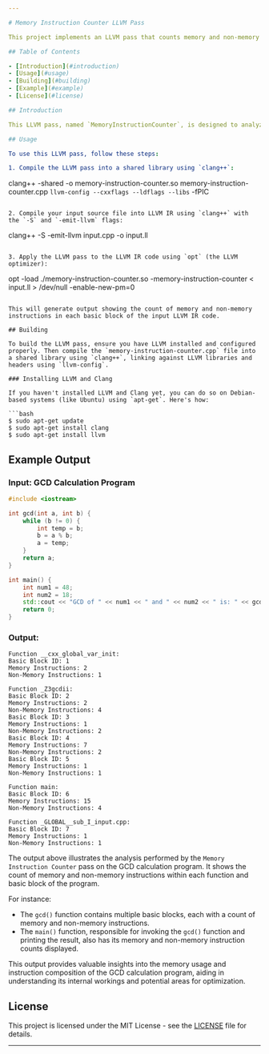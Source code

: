 ```yaml
---

# Memory Instruction Counter LLVM Pass

This project implements an LLVM pass that counts memory and non-memory instructions in basic blocks of LLVM IR functions.

## Table of Contents

- [Introduction](#introduction)
- [Usage](#usage)
- [Building](#building)
- [Example](#example)
- [License](#license)

## Introduction

This LLVM pass, named `MemoryInstructionCounter`, is designed to analyze LLVM IR code and provide insights into the memory usage within functions. It counts both memory and non-memory instructions in each basic block of a function, helping developers and researchers understand memory access patterns and optimize code accordingly.

## Usage

To use this LLVM pass, follow these steps:

1. Compile the LLVM pass into a shared library using `clang++`:

   ```
   clang++ -shared -o memory-instruction-counter.so memory-instruction-counter.cpp `llvm-config --cxxflags --ldflags --libs` -fPIC
   ```

2. Compile your input source file into LLVM IR using `clang++` with the `-S` and `-emit-llvm` flags:

   ```
   clang++ -S -emit-llvm input.cpp -o input.ll
   ```

3. Apply the LLVM pass to the LLVM IR code using `opt` (the LLVM optimizer):

   ```
   opt -load ./memory-instruction-counter.so -memory-instruction-counter < input.ll > /dev/null -enable-new-pm=0
   ```

This will generate output showing the count of memory and non-memory instructions in each basic block of the input LLVM IR code.

## Building

To build the LLVM pass, ensure you have LLVM installed and configured properly. Then compile the `memory-instruction-counter.cpp` file into a shared library using `clang++`, linking against LLVM libraries and headers using `llvm-config`.

### Installing LLVM and Clang

If you haven't installed LLVM and Clang yet, you can do so on Debian-based systems (like Ubuntu) using `apt-get`. Here's how:

```bash
$ sudo apt-get update
$ sudo apt-get install clang
$ sudo apt-get install llvm
```

## Example Output

### Input: GCD Calculation Program

```cpp
#include <iostream>

int gcd(int a, int b) {
    while (b != 0) {
        int temp = b;
        b = a % b;
        a = temp;
    }
    return a;
}

int main() {
    int num1 = 48;
    int num2 = 18;
    std::cout << "GCD of " << num1 << " and " << num2 << " is: " << gcd(num1, num2) << std::endl;
    return 0;
}
```

### Output:

```
Function __cxx_global_var_init:
Basic Block ID: 1
Memory Instructions: 2
Non-Memory Instructions: 1

Function _Z3gcdii:
Basic Block ID: 2
Memory Instructions: 2
Non-Memory Instructions: 4
Basic Block ID: 3
Memory Instructions: 1
Non-Memory Instructions: 2
Basic Block ID: 4
Memory Instructions: 7
Non-Memory Instructions: 2
Basic Block ID: 5
Memory Instructions: 1
Non-Memory Instructions: 1

Function main:
Basic Block ID: 6
Memory Instructions: 15
Non-Memory Instructions: 4

Function _GLOBAL__sub_I_input.cpp:
Basic Block ID: 7
Memory Instructions: 1
Non-Memory Instructions: 1
```

The output above illustrates the analysis performed by the `Memory Instruction Counter` pass on the GCD calculation program. It shows the count of memory and non-memory instructions within each function and basic block of the program. 

For instance:
- The `gcd()` function contains multiple basic blocks, each with a count of memory and non-memory instructions.
- The `main()` function, responsible for invoking the `gcd()` function and printing the result, also has its memory and non-memory instruction counts displayed.

This output provides valuable insights into the memory usage and instruction composition of the GCD calculation program, aiding in understanding its internal workings and potential areas for optimization.


## License

This project is licensed under the MIT License - see the [LICENSE](LICENSE) file for details.

---
```

